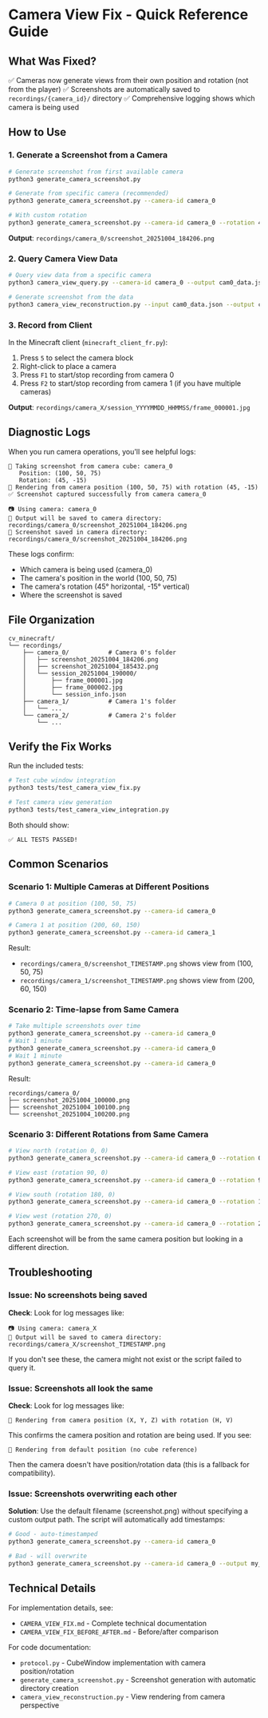 # Camera View Fix - Quick Reference Guide

## What Was Fixed?

✅ Cameras now generate views from their own position and rotation (not from the player)
✅ Screenshots are automatically saved to `recordings/{camera_id}/` directory
✅ Comprehensive logging shows which camera is being used

## How to Use

### 1. Generate a Screenshot from a Camera

```bash
# Generate screenshot from first available camera
python3 generate_camera_screenshot.py

# Generate from specific camera (recommended)
python3 generate_camera_screenshot.py --camera-id camera_0

# With custom rotation
python3 generate_camera_screenshot.py --camera-id camera_0 --rotation 45 -10
```

**Output**: `recordings/camera_0/screenshot_20251004_184206.png`

### 2. Query Camera View Data

```bash
# Query view data from a specific camera
python3 camera_view_query.py --camera-id camera_0 --output cam0_data.json

# Generate screenshot from the data
python3 camera_view_reconstruction.py --input cam0_data.json --output cam0_view.png
```

### 3. Record from Client

In the Minecraft client (`minecraft_client_fr.py`):

1. Press `5` to select the camera block
2. Right-click to place a camera
3. Press `F1` to start/stop recording from camera 0
4. Press `F2` to start/stop recording from camera 1 (if you have multiple cameras)

**Output**: `recordings/camera_X/session_YYYYMMDD_HHMMSS/frame_000001.jpg`

## Diagnostic Logs

When you run camera operations, you'll see helpful logs:

```
📸 Taking screenshot from camera cube: camera_0
   Position: (100, 50, 75)
   Rotation: (45, -15)
🎥 Rendering from camera position (100, 50, 75) with rotation (45, -15)
✅ Screenshot captured successfully from camera camera_0

📷 Using camera: camera_0
💾 Output will be saved to camera directory: recordings/camera_0/screenshot_20251004_184206.png
📁 Screenshot saved in camera directory: recordings/camera_0/screenshot_20251004_184206.png
```

These logs confirm:
- Which camera is being used (camera_0)
- The camera's position in the world (100, 50, 75)
- The camera's rotation (45° horizontal, -15° vertical)
- Where the screenshot is saved

## File Organization

```
cv_minecraft/
└── recordings/
    ├── camera_0/           # Camera 0's folder
    │   ├── screenshot_20251004_184206.png
    │   ├── screenshot_20251004_185432.png
    │   └── session_20251004_190000/
    │       ├── frame_000001.jpg
    │       ├── frame_000002.jpg
    │       └── session_info.json
    ├── camera_1/           # Camera 1's folder
    │   └── ...
    └── camera_2/           # Camera 2's folder
        └── ...
```

## Verify the Fix Works

Run the included tests:

```bash
# Test cube window integration
python3 tests/test_camera_view_fix.py

# Test camera view generation
python3 tests/test_camera_view_integration.py
```

Both should show:
```
✅ ALL TESTS PASSED!
```

## Common Scenarios

### Scenario 1: Multiple Cameras at Different Positions

```bash
# Camera 0 at position (100, 50, 75)
python3 generate_camera_screenshot.py --camera-id camera_0

# Camera 1 at position (200, 60, 150)
python3 generate_camera_screenshot.py --camera-id camera_1
```

Result:
- `recordings/camera_0/screenshot_TIMESTAMP.png` shows view from (100, 50, 75)
- `recordings/camera_1/screenshot_TIMESTAMP.png` shows view from (200, 60, 150)

### Scenario 2: Time-lapse from Same Camera

```bash
# Take multiple screenshots over time
python3 generate_camera_screenshot.py --camera-id camera_0
# Wait 1 minute
python3 generate_camera_screenshot.py --camera-id camera_0
# Wait 1 minute
python3 generate_camera_screenshot.py --camera-id camera_0
```

Result:
```
recordings/camera_0/
├── screenshot_20251004_100000.png
├── screenshot_20251004_100100.png
└── screenshot_20251004_100200.png
```

### Scenario 3: Different Rotations from Same Camera

```bash
# View north (rotation 0, 0)
python3 generate_camera_screenshot.py --camera-id camera_0 --rotation 0 0

# View east (rotation 90, 0)
python3 generate_camera_screenshot.py --camera-id camera_0 --rotation 90 0

# View south (rotation 180, 0)
python3 generate_camera_screenshot.py --camera-id camera_0 --rotation 180 0

# View west (rotation 270, 0)
python3 generate_camera_screenshot.py --camera-id camera_0 --rotation 270 0
```

Each screenshot will be from the same camera position but looking in a different direction.

## Troubleshooting

### Issue: No screenshots being saved

**Check**: Look for log messages like:
```
📷 Using camera: camera_X
💾 Output will be saved to camera directory: recordings/camera_X/screenshot_TIMESTAMP.png
```

If you don't see these, the camera might not exist or the script failed to query it.

### Issue: Screenshots all look the same

**Check**: Look for log messages like:
```
🎥 Rendering from camera position (X, Y, Z) with rotation (H, V)
```

This confirms the camera position and rotation are being used. If you see:
```
🎥 Rendering from default position (no cube reference)
```

Then the camera doesn't have position/rotation data (this is a fallback for compatibility).

### Issue: Screenshots overwriting each other

**Solution**: Use the default filename (screenshot.png) without specifying a custom output path. The script will automatically add timestamps:
```bash
# Good - auto-timestamped
python3 generate_camera_screenshot.py --camera-id camera_0

# Bad - will overwrite
python3 generate_camera_screenshot.py --camera-id camera_0 --output my_screenshot.png
```

## Technical Details

For implementation details, see:
- `CAMERA_VIEW_FIX.md` - Complete technical documentation
- `CAMERA_VIEW_FIX_BEFORE_AFTER.md` - Before/after comparison

For code documentation:
- `protocol.py` - CubeWindow implementation with camera position/rotation
- `generate_camera_screenshot.py` - Screenshot generation with automatic directory creation
- `camera_view_reconstruction.py` - View rendering from camera perspective
